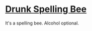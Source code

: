 # [Drunk Spelling Bee](https://benjaminjkern.github.io/drunkspellingbee)

It's a spelling bee. Alcohol optional.
